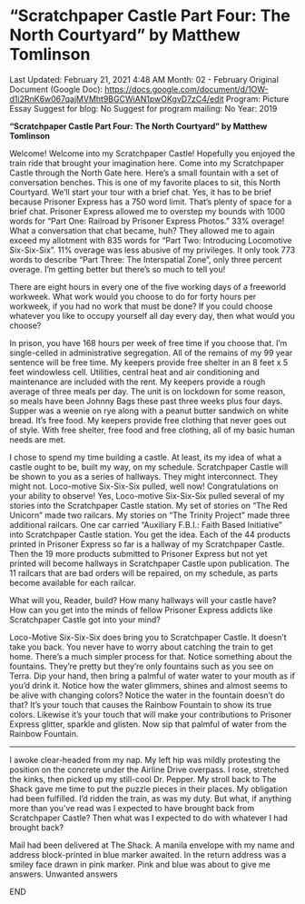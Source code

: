# “Scratchpaper Castle Part Four: The North Courtyard” by Matthew Tomlinson

Last Updated: February 21, 2021 4:48 AM
Month: 02 - February
Original Document (Google Doc): https://docs.google.com/document/d/1OW-d1i2RnK6w067qajMVMht9BGCWiAN1pwOKgvD7zC4/edit
Program: Picture Essay
Suggest for blog: No
Suggest for program mailing: No
Year: 2019

**“Scratchpaper Castle Part Four: The North Courtyard” by Matthew Tomlinson**

Welcome! Welcome into my Scratchpaper Castle! Hopefully you enjoyed the train ride that brought your imagination here. Come into my Scratchpaper Castle through the North Gate here. Here’s a small fountain with a set of conversation benches. This is one of my favorite places to sit, this North Courtyard. We’ll start your tour with a brief chat. Yes, it has to be brief because Prisoner Express has a 750 word limit. That’s plenty of space for a brief chat. Prisoner Express allowed me to overstep my bounds with 1000 words for “Part One: Railroad by Prisoner Express Photos.” 33% overage! What a conversation that chat became, huh? They allowed me to again exceed my allotment with 835 words for “Part Two: Introducing Locomotive Six-Six-Six”. 11% overage was less abusive of my privileges. It only took 773 words to describe “Part Three: The Interspatial Zone”, only three percent overage. I’m getting better but there’s so much to tell you!

There are eight hours in every one of the five working days of a freeworld workweek. What work would you choose to do for forty hours per workweek, if you had no work that must be done? If you could choose whatever you like to occupy yourself all day every day, then what would you choose?

In prison, you have 168 hours per week of free time if you choose that. I’m single-celled in administrative segregation. All of the remains of my 99 year sentence will be free time. My keepers provide free shelter in an 8 feet x 5 feet windowless cell. Utilities, central heat and air conditioning and maintenance are included with the rent. My keepers provide a rough average of three meals per day. The unit is on lockdown for some reason, so meals have been Johnny Bags these past three weeks plus four days. Supper was a weenie on rye along with a peanut butter sandwich on white bread. It’s free food. My keepers provide free clothing that never goes out of style. With free shelter, free food and free clothing, all of my basic human needs are met.

I chose to spend my time building a castle. At least, its my idea of what a castle ought to be, built my way, on my schedule. Scratchpaper Castle will be shown to you as a series of hallways. They might interconnect. They might not. Loco-motive Six-Six-Six pulled, well now! Congratulations on your ability to observe! Yes, Loco-motive Six-Six-Six pulled several of my stories into the Scratchpaper Castle station. My set of stories on “The Red Unicorn” made two railcars. My stories on “The Trinity Project” made three additional railcars. One car carried “Auxiliary F.B.I.: Faith Based Initiative” into Scratchpaper Castle station. You get the idea. Each of the 44 products printed in Prisoner Express so far is a hallway of my Scratchpaper Castle. Then the 19 more products submitted to Prisoner Express but not yet printed will become hallways in Scratchpaper Castle upon publication. The 11 railcars that are bad orders will be repaired, on my schedule, as parts become available for each railcar.

What will you, Reader, build? How many hallways will your castle have? How can you get into the minds of fellow Prisoner Express addicts like Scratchpaper Castle got into your mind?

Loco-Motive Six-Six-Six does bring you to Scratchpaper Castle. It doesn’t take you back. You never have to worry about catching the train to get home. There’s a much simpler process for that. Notice something about the fountains. They’re pretty but they’re only fountains such as you see on Terra. Dip your hand, then bring a palmful of water water to your mouth as if you’d drink it. Notice how the water glimmers, shines and almost seems to be alive with changing colors? Notice the water in the fountain doesn’t do that? It’s your touch that causes the Rainbow Fountain to show its true colors. Likewise it’s your touch that will make your contributions to Prisoner Express glitter, sparkle and glisten. Now sip that palmful of water from the Rainbow Fountain.

* * *

I awoke clear-headed from my nap. My left hip was mildly protesting the position on the concrete under the Airline Drive overpass. I rose, stretched the kinks, then picked up my still-cool Dr. Pepper. My stroll back to The Shack gave me time to put the puzzle pieces in their places. My obligation had been fulfilled. I’d ridden the train, as was my duty. But what, if anything more than you’ve read was I expected to have brought back from Scratchpaper Castle? Then what was I expected to do with whatever I had brought back?

Mail had been delivered at The Shack. A manila envelope with my name and address block-printed in blue marker awaited. In the return address was a smiley face drawn in pink marker. Pink and blue was about to give me answers. Unwanted answers

END